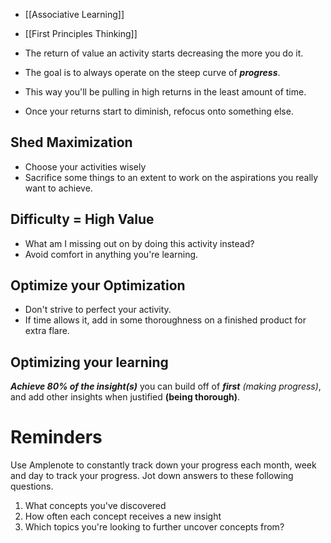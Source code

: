- [[Associative Learning]]
- [[First Principles Thinking]]

- The return of value an activity starts decreasing the more you do it.
- The goal is to always operate on the steep curve of ***progress***.
- This way you'll be pulling in high returns in the least amount of time.
- Once your returns start to diminish, refocus onto something else.

## Shed Maximization
- Choose your activities wisely
- Sacrifice some things to an extent to work on the aspirations you really want to achieve.

## Difficulty = High Value
- What am I missing out on by doing this activity instead?
- Avoid comfort in anything you're learning.

## Optimize your Optimization
- Don't strive to perfect your activity.
- If time allows it, add in some thoroughness on a finished product for extra flare.

## Optimizing your learning
***Achieve 80% of the insight(s)*** you can build off of ***first*** *(making progress)*, and add other insights when justified **(being thorough)**.

# Reminders
Use Amplenote to constantly track down your progress each month, week and day to track your progress.
Jot down answers to these following questions.
1.  What concepts you've discovered
2.  How often each concept receives a new insight
3.  Which topics you're looking to further uncover concepts from?